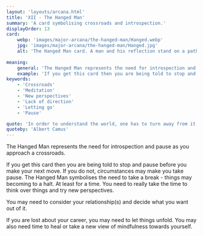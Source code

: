 ```yaml
---
layout: 'layouts/arcana.html'
title: 'XII - The Hanged Man'
summary: 'A card symbolising crossroads and introspection.'
displayOrder: 13
card:
    webp: 'images/major-arcana/the-hanged-man/Hanged.webp'
    jpg: 'images/major-arcana/the-hanged-man/Hanged.jpg'
    alt: 'The Hanged Man card. A man and his reflection stand on a path.'
    
meaning:
    general: 'The Hanged Man represents the need for introspection and pause as you approach a crossroads.'
    example: 'If you get this card then you are being told to stop and pause before you make your next move. If you do not, circumstances may make you take pause. The Hanged Man symbolises the need to take a break - things may becoming to a halt. At least for a time. You need to really take the time to think over things and try new perspectives. You may need to consider your relationship(s) and decide what you want out of it. If you are lost about your career, you may need to let things unfold. You may also need time to heal or take a new view of mindfulness towards yourself.'
keywords:
    - 'Crossroads'
    - 'Meditation'
    - 'New perspectives'
    - 'Lack of direction'
    - 'Letting go'
    - 'Pause'

quote: 'In order to understand the world, one has to turn away from it on occasion.'
quoteby: 'Albert Camus'
---
```


The Hanged Man represents the need for introspection and pause as you approach a crossroads.

If you get this card then you are being told to stop and pause before you make your next move. If you do not, circumstances may make you take pause. The Hanged Man symbolises the need to take a break - things may becoming to a halt. At least for a time. You need to really take the time to think over things and try new perspectives. 

You may need to consider your relationship(s) and decide what you want out of it. 

If you are lost about your career, you may need to let things unfold. You may also need time to heal or take a new view of mindfulness towards yourself.